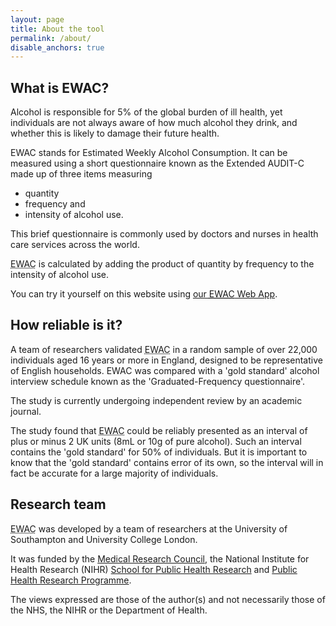 ```yaml
---
layout: page
title: About the tool
permalink: /about/
disable_anchors: true
---
```


## What is EWAC?

Alcohol is responsible for 5% of the global burden of ill health, 
yet individuals are not always aware of how much alcohol they drink, and 
whether this is likely to damage their future health.

EWAC stands for Estimated Weekly Alcohol Consumption. It can be measured
using a short questionnaire known as the Extended AUDIT-C made up of three 
items measuring

* quantity
* frequency and
* intensity of alcohol use.

This brief questionnaire is commonly used by doctors and nurses in health care services across the world.

<abbr title="Estimated Weekly Alcohol Consumption">EWAC</abbr> is calculated by adding the product of quantity by frequency to the intensity of alcohol use.

You can try it yourself on this website using [our <abbr title="Estimated Weekly Alcohol Consumption">EWAC</abbr> Web App](/questionnaire).

## How reliable is it?

A team of researchers validated <abbr title="Estimated Weekly Alcohol Consumption">EWAC</abbr> in a random sample of over 22,000 individuals aged 
16 years or more in England, designed to be representative of English households. 
EWAC was compared with a 'gold standard' alcohol interview schedule known as the 
'Graduated-Frequency questionnaire'.
 
The study is currently undergoing independent review by an academic journal.

The study found that <abbr title="Estimated Weekly Alcohol Consumption">EWAC</abbr> 
could be reliably presented as an interval of plus or minus 2 UK units (8mL or 10g of pure alcohol). 
Such an interval contains the 'gold standard' for 50% of individuals. But it is important to know 
 that the 'gold standard' contains error of its own, so the interval will in fact be accurate for a large majority 
 of individuals.

  
## Research team

<abbr title="Estimated Weekly Alcohol Consumption">EWAC</abbr> was developed by a team of researchers at the University of Southampton and University College London.

It was funded by the [Medical Research Council](https://gtr.ukri.org/projects?ref=MR%2FP016960%2F1),
 the National Institute for Health Research (NIHR) [School for Public Health Research](https://sphr.nihr.ac.uk/)
   and [Public Health Research Programme](https://www.fundingawards.nihr.ac.uk/award/15/63/01). 
   
The views expressed are those of the author(s) and not necessarily those of the NHS, the NIHR or the Department of Health.